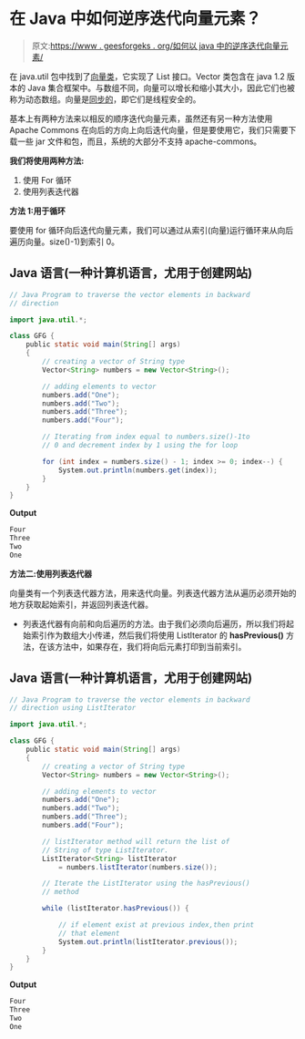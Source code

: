 # 在 Java 中如何逆序迭代向量元素？

> 原文:[https://www . geesforgeks . org/如何以 java 中的逆序迭代向量元素/](https://www.geeksforgeeks.org/how-to-iterate-the-vector-elements-in-the-reverse-order-in-java/)

在 java.util 包中找到了[向量类](https://www.geeksforgeeks.org/java-util-vector-class-java/)，它实现了 List 接口。Vector 类包含在 java 1.2 版本的 Java 集合框架中。与数组不同，向量可以增长和缩小其大小，因此它们也被称为动态数组。向量是[同步的](https://www.geeksforgeeks.org/synchronized-in-java/)，即它们是线程安全的。

基本上有两种方法来以相反的顺序迭代向量元素，虽然还有另一种方法使用 Apache Commons 在向后的方向上向后迭代向量，但是要使用它，我们只需要下载一些 jar 文件和包，而且，系统的大部分不支持 apache-commons。

**我们将使用两种方法:**

1.  使用 For 循环
2.  使用列表迭代器

**方法 1:用于循环**

要使用 for 循环向后迭代向量元素，我们可以通过从索引(向量)运行循环来从向后遍历向量。size()-1)到索引 0。

## Java 语言(一种计算机语言，尤用于创建网站)

```java
// Java Program to traverse the vector elements in backward
// direction

import java.util.*;

class GFG {
    public static void main(String[] args)
    {
        // creating a vector of String type
        Vector<String> numbers = new Vector<String>();

        // adding elements to vector
        numbers.add("One");
        numbers.add("Two");
        numbers.add("Three");
        numbers.add("Four");

        // Iterating from index equal to numbers.size()-1to
        // 0 and decrement index by 1 using the for loop

        for (int index = numbers.size() - 1; index >= 0; index--) {
            System.out.println(numbers.get(index));
        }
    }
}
```

**Output**

```java
Four
Three
Two
One

```

**方法二:使用列表迭代器**

向量类有一个列表迭代器方法，用来迭代向量。列表迭代器方法从遍历必须开始的地方获取起始索引，并返回列表迭代器。

*   列表迭代器有向前和向后遍历的方法。由于我们必须向后遍历，所以我们将起始索引作为数组大小传递，然后我们将使用 ListIterator 的 **hasPrevious()** 方法，在该方法中，如果存在，我们将向后元素打印到当前索引。

## Java 语言(一种计算机语言，尤用于创建网站)

```java
// Java Program to traverse the vector elements in backward
// direction using ListIterator

import java.util.*;

class GFG {
    public static void main(String[] args)
    {
        // creating a vector of String type
        Vector<String> numbers = new Vector<String>();

        // adding elements to vector
        numbers.add("One");
        numbers.add("Two");
        numbers.add("Three");
        numbers.add("Four");

        // listIterator method will return the list of
        // String of type ListIterator.
        ListIterator<String> listIterator
            = numbers.listIterator(numbers.size());

        // Iterate the ListIterator using the hasPrevious()
        // method

        while (listIterator.hasPrevious()) {

            // if element exist at previous index,then print
            // that element
            System.out.println(listIterator.previous());
        }
    }
}
```

**Output**

```java
Four
Three
Two
One

```